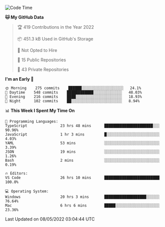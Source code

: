 <!--START_SECTION:waka-->
![Code Time](http://img.shields.io/badge/Code%20Time-0-blue)

**🐱 My GitHub Data** 

> 🏆 419 Contributions in the Year 2022
 > 
> 📦 451.3 kB Used in GitHub's Storage 
 > 
> 🚫 Not Opted to Hire
 > 
> 📜 15 Public Repositories 
 > 
> 🔑 43 Private Repositories  
 > 
**I'm an Early 🐤** 

```text
🌞 Morning    275 commits    ██████░░░░░░░░░░░░░░░░░░░   24.1% 
🌆 Daytime    548 commits    ████████████░░░░░░░░░░░░░   48.03% 
🌃 Evening    216 commits    ████░░░░░░░░░░░░░░░░░░░░░   18.93% 
🌙 Night      102 commits    ██░░░░░░░░░░░░░░░░░░░░░░░   8.94%

```


📊 **This Week I Spent My Time On** 

```text
💬 Programming Languages: 
TypeScript               23 hrs 48 mins      ██████████████████████░░░   90.96% 
JavaScript               1 hr 3 mins         █░░░░░░░░░░░░░░░░░░░░░░░░   4.03% 
YAML                     53 mins             ░░░░░░░░░░░░░░░░░░░░░░░░░   3.39% 
JSON                     19 mins             ░░░░░░░░░░░░░░░░░░░░░░░░░   1.26% 
Bash                     2 mins              ░░░░░░░░░░░░░░░░░░░░░░░░░   0.19%

🔥 Editors: 
VS Code                  26 hrs 10 mins      █████████████████████████   100.0%

💻 Operating System: 
Windows                  20 hrs 3 mins       ███████████████████░░░░░░   76.64% 
Mac                      6 hrs 6 mins        █████░░░░░░░░░░░░░░░░░░░░   23.36%

```


 Last Updated on 08/05/2022 03:04:44 UTC
<!--END_SECTION:waka-->

